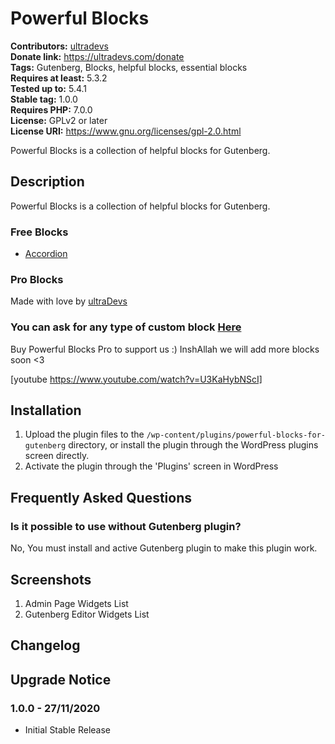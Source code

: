 # Powerful Blocks #
**Contributors:** [ultradevs](https://profiles.wordpress.org/ultradevs)  
**Donate link:** https://ultradevs.com/donate  
**Tags:** Gutenberg, Blocks, helpful blocks, essential blocks  
**Requires at least:** 5.3.2  
**Tested up to:**      5.4.1  
**Stable tag:**        1.0.0  
**Requires PHP:**      7.0.0  
**License:** GPLv2 or later  
**License URI:** https://www.gnu.org/licenses/gpl-2.0.html  

Powerful Blocks is a collection of helpful blocks for Gutenberg.

## Description ##

Powerful Blocks is a collection of helpful blocks for Gutenberg.

### Free Blocks
* [Accordion](https://powerfulblocks.com/accordion)


### Pro Blocks


Made with love by [ultraDevs](https://ultradevs.com)

### You can ask for any type of custom block [Here](https://powerfulblocks.com/custom-block)

Buy Powerful Blocks Pro to support us :) InshAllah we will add more blocks soon <3


[youtube https://www.youtube.com/watch?v=U3KaHybNScI]

## Installation ##

1. Upload the plugin files to the `/wp-content/plugins/powerful-blocks-for-gutenberg` directory, or install the plugin through the WordPress plugins screen directly.
1. Activate the plugin through the 'Plugins' screen in WordPress


## Frequently Asked Questions ##

### Is it possible to use without Gutenberg plugin? ###

No, You must install and active Gutenberg plugin to make this plugin work.



## Screenshots ##

1. Admin Page Widgets List
2. Gutenberg Editor Widgets List

## Changelog ##


## Upgrade Notice ##

### 1.0.0 - 27/11/2020 ###
* Initial Stable Release
